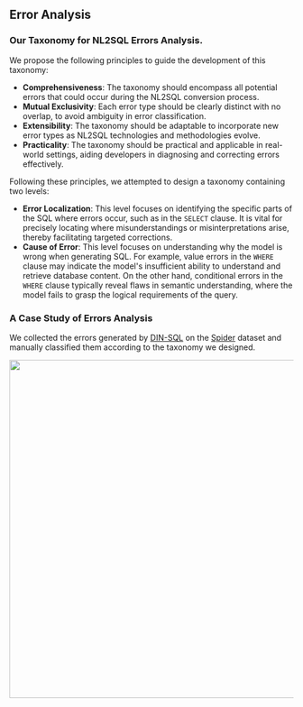 ## Error Analysis

### Our Taxonomy for NL2SQL Errors Analysis.
We propose the following principles to guide the development of this taxonomy:

* **Comprehensiveness**: The taxonomy should encompass all potential errors that could occur during the NL2SQL conversion process.
* **Mutual Exclusivity**: Each error type should be clearly distinct with no overlap, to avoid ambiguity in error classification.
* **Extensibility**: The taxonomy should be adaptable to incorporate new error types as NL2SQL technologies and methodologies evolve.
* **Practicality**: The taxonomy should be practical and applicable in real-world settings, aiding developers in diagnosing and correcting errors effectively.

Following these principles, we attempted to design a taxonomy containing two levels:

* **Error Localization**: This level focuses on identifying the specific parts of the SQL where errors occur, such as in the `SELECT` clause. It is vital for precisely locating where misunderstandings or misinterpretations arise, thereby facilitating targeted corrections.
* **Cause of Error**: This level focuses on understanding why the model is wrong when generating SQL. For example, value errors in the `WHERE` clause may indicate the model's insufficient ability to understand and retrieve database content. On the other hand, conditional errors in the `WHERE` clause typically reveal flaws in semantic understanding, where the model fails to grasp the logical requirements of the query.

### A Case Study of Errors Analysis

We collected the errors generated by [DIN-SQL](https://arxiv.org/abs/2304.11015) on the [Spider](https://yale-lily.github.io/spider) dataset and manually classified them according to the taxonomy we designed.

<p align="center">
<img width="600" src="../assets/ErrorAnalysis.png"/>
</p>


